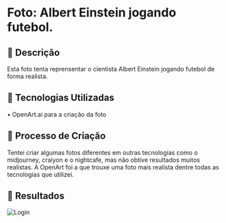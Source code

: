 
# Foto: Albert Einstein jogando futebol.

## 📒 Descrição
Esta foto tenta reprensentar o cientista Albert Einstein jogando futebol de forma realista.

## 🤖 Tecnologias Utilizadas
• OpenArt.ai para a criação da foto

## 🧐 Processo de Criação
Tentei criar algumas fotos diferentes em outras tecnologias como o midjourney, craiyon e o nightcafe, mas não obtive resultados muitos realistas.
A OpenArt foi a que trouxe uma foto mais realista dentre todas as tecnologias que utilizei.

## 🚀 Resultados
![Login](https://i.imgur.com/RY8KuIc.png)
